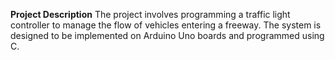 **Project Description**
The project involves programming a traffic light controller to manage the flow of vehicles entering a freeway. The system is designed to be implemented on Arduino Uno boards and programmed using C.
